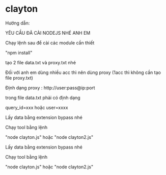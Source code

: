 # clayton
Hướng dẫn: 

YÊU CẦU ĐÃ CÀI NODEJS NHÉ ANH EM

Chạy lệnh sau để cài các module cần thiết

"npm install"

tạo 2 file data.txt và proxy.txt nhé

Đối với anh em dùng nhiều acc thì nên dùng proxy (1acc thì không cần tạo file proxy.txt)

Định dạng proxy : http://user:pass@ip:port

trong file data.txt phải có định dạng

query_id=xxx hoặc user=xxxx

Lấy data bằng extension bypass nhé

Chạy tool bằng lệnh

"node clayton.js" hoặc "node clayton2.js"

Lấy data bằng extension bypass nhé

Chạy tool bằng lệnh

"node clayton.js" hoặc "node clayton2.js"
